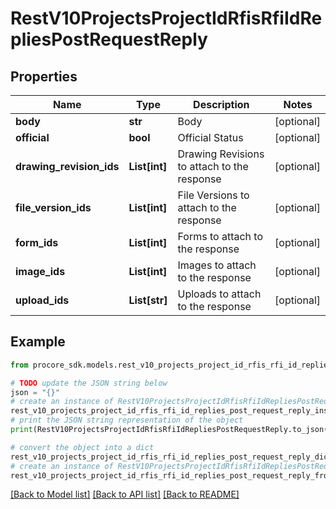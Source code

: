 # RestV10ProjectsProjectIdRfisRfiIdRepliesPostRequestReply


## Properties

Name | Type | Description | Notes
------------ | ------------- | ------------- | -------------
**body** | **str** | Body | [optional] 
**official** | **bool** | Official Status | [optional] 
**drawing_revision_ids** | **List[int]** | Drawing Revisions to attach to the response | [optional] 
**file_version_ids** | **List[int]** | File Versions to attach to the response | [optional] 
**form_ids** | **List[int]** | Forms to attach to the response | [optional] 
**image_ids** | **List[int]** | Images to attach to the response | [optional] 
**upload_ids** | **List[str]** | Uploads to attach to the response | [optional] 

## Example

```python
from procore_sdk.models.rest_v10_projects_project_id_rfis_rfi_id_replies_post_request_reply import RestV10ProjectsProjectIdRfisRfiIdRepliesPostRequestReply

# TODO update the JSON string below
json = "{}"
# create an instance of RestV10ProjectsProjectIdRfisRfiIdRepliesPostRequestReply from a JSON string
rest_v10_projects_project_id_rfis_rfi_id_replies_post_request_reply_instance = RestV10ProjectsProjectIdRfisRfiIdRepliesPostRequestReply.from_json(json)
# print the JSON string representation of the object
print(RestV10ProjectsProjectIdRfisRfiIdRepliesPostRequestReply.to_json())

# convert the object into a dict
rest_v10_projects_project_id_rfis_rfi_id_replies_post_request_reply_dict = rest_v10_projects_project_id_rfis_rfi_id_replies_post_request_reply_instance.to_dict()
# create an instance of RestV10ProjectsProjectIdRfisRfiIdRepliesPostRequestReply from a dict
rest_v10_projects_project_id_rfis_rfi_id_replies_post_request_reply_from_dict = RestV10ProjectsProjectIdRfisRfiIdRepliesPostRequestReply.from_dict(rest_v10_projects_project_id_rfis_rfi_id_replies_post_request_reply_dict)
```
[[Back to Model list]](../README.md#documentation-for-models) [[Back to API list]](../README.md#documentation-for-api-endpoints) [[Back to README]](../README.md)


